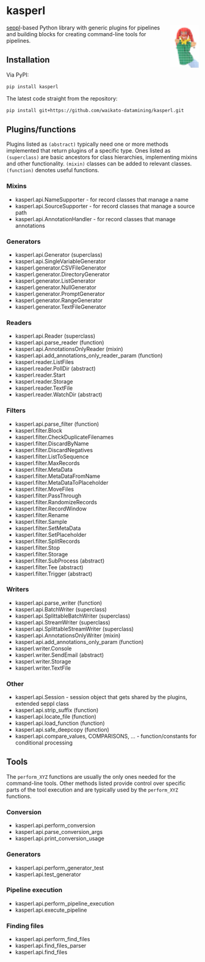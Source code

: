 # kasperl
<img align="right" src="img/kasperl_logo.png" width="15%" alt="kasperl logo showing a pixelated Kasperl hand puppet, based on https://en.wikipedia.org/wiki/Kasperle#/media/File:Hand_Puppet.jpg"/>

[seppl](https://github.com/waikato-datamining/seppl)-based Python library with
generic plugins for pipelines and building blocks for creating command-line
tools for pipelines.


## Installation

Via PyPI:

```bash
pip install kasperl
```

The latest code straight from the repository:

```bash
pip install git+https://github.com/waikato-datamining/kasperl.git
```


## Plugins/functions

Plugins listed as `(abstract)` typically need one or more methods implemented
that return plugins of a specific type. Ones listed as `(superclass)` are 
basic ancestors for class hierarchies, implementing mixins and other 
functionality. `(mixin)` classes can be added to relevant classes.
`(function)` denotes useful functions. 

### Mixins

* kasperl.api.NameSupporter - for record classes that manage a name
* kasperl.api.SourceSupporter - for record classes that manage a source path
* kasperl.api.AnnotationHandler - for record classes that manage annotations

### Generators

* kasperl.api.Generator (superclass)
* kasperl.api.SingleVariableGenerator
* kasperl.generator.CSVFileGenerator
* kasperl.generator.DirectoryGenerator
* kasperl.generator.ListGenerator
* kasperl.generator.NullGenerator
* kasperl.generator.PromptGenerator
* kasperl.generator.RangeGenerator
* kasperl.generator.TextFileGenerator

### Readers

* kasperl.api.Reader (superclass)
* kasperl.api.parse_reader (function)
* kasperl.api.AnnotationsOnlyReader (mixin)
* kasperl.api.add_annotations_only_reader_param (function)
* kasperl.reader.ListFiles
* kasperl.reader.PollDir (abstract)
* kasperl.reader.Start
* kasperl.reader.Storage
* kasperl.reader.TextFile
* kasperl.reader.WatchDir (abstract)

### Filters

* kasperl.api.parse_filter (function)
* kasperl.filter.Block
* kasperl.filter.CheckDuplicateFilenames
* kasperl.filter.DiscardByName
* kasperl.filter.DiscardNegatives
* kasperl.filter.ListToSequence
* kasperl.filter.MaxRecords
* kasperl.filter.MetaData
* kasperl.filter.MetaDataFromName
* kasperl.filter.MetaDataToPlaceholder
* kasperl.filter.MoveFiles
* kasperl.filter.PassThrough
* kasperl.filter.RandomizeRecords
* kasperl.filter.RecordWindow
* kasperl.filter.Rename
* kasperl.filter.Sample
* kasperl.filter.SetMetaData
* kasperl.filter.SetPlaceholder
* kasperl.filter.SplitRecords
* kasperl.filter.Stop
* kasperl.filter.Storage
* kasperl.filter.SubProcess (abstract)
* kasperl.filter.Tee (abstract)
* kasperl.filter.Trigger (abstract)

### Writers

* kasperl.api.parse_writer (function)
* kasperl.api.BatchWriter (superclass)
* kasperl.api.SplittableBatchWriter (superclass)
* kasperl.api.StreamWriter (superclass)
* kasperl.api.SplittableStreamWriter (superclass)
* kasperl.api.AnnotationsOnlyWriter (mixin)
* kasperl.api.add_annotations_only_param (function)
* kasperl.writer.Console
* kasperl.writer.SendEmail (abstract)
* kasperl.writer.Storage
* kasperl.writer.TextFile

### Other

* kasperl.api.Session - session object that gets shared by the plugins, extended seppl class
* kasperl.api.strip_suffix (function)
* kasperl.api.locate_file (function)
* kasperl.api.load_function (function)
* kasperl.api.safe_deepcopy (function)
* kasperl.api.compare_values, COMPARISONS, ... - function/constants for conditional processing


## Tools

The `perform_XYZ` functions are usually the only ones needed for the 
command-line tools. Other methods listed provide control over specific 
parts of the tool execution and are typically used by the `perform_XYZ`
functions.

### Conversion

* kasperl.api.perform_conversion
* kasperl.api.parse_conversion_args
* kasperl.api.print_conversion_usage

### Generators

* kasperl.api.perform_generator_test
* kasperl.api.test_generator

### Pipeline execution

* kasperl.api.perform_pipeline_execution
* kasperl.api.execute_pipeline

### Finding files

* kasperl.api.perform_find_files
* kasperl.api.find_files_parser 
* kasperl.api.find_files
